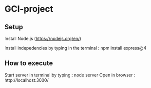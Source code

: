# GCI-project

## Setup

Install Node.js (https://nodejs.org/en/)

Install indepedencies by typing in the terminal : npm install express@4

## How to execute

Start server in terminal by typing : node server
Open in browser : http://localhost:3000/
